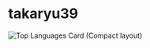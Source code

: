 # takaryu39
![Top Languages Card (Compact layout)](https://github-readme-stats.vercel.app/api/top-langs/?username=takaryu39&layout=compact)
